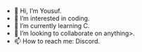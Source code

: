 - 👋 Hi, I’m Yousuf.
- 👀 I’m interested in coding.
- 🌱 I’m currently learning C.
- 💞️ I’m looking to collaborate on anything>.
- 📫 How to reach me: Discord.

<!---
Ibysuf/Ibysuf is a ✨ special ✨ repository because its `README.md` (this file) appears on your GitHub profile.
You can click the Preview link to take a look at your changes.
--->
